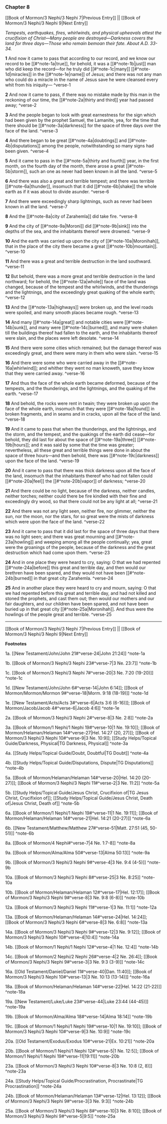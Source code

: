 ### Chapter 8

[[Book of Mormon/3 Nephi/3 Nephi 7|Previous Entry]]  ||  [[Book of Mormon/3 Nephi/3 Nephi 9|Next Entry]]

*Tempests, earthquakes, fires, whirlwinds, and physical upheavals attest the crucifixion of Christ—Many people are destroyed—Darkness covers the land for three days—Those who remain bemoan their fate. About A.D. 33-34.*

**1**  And now it came to pass that according to our record, and we know our record to be [[#^note-1a|true]], for behold, it was a [[#^note-1b|just]] man who did keep the record—for he truly did [[#^note-1c|many]] [[#^note-1d|miracles]] in the [[#^note-1e|name]] of Jesus; and there was not any man who could do a miracle in the name of Jesus save he were cleansed every whit from his iniquity— ^verse-1

**2**  And now it came to pass, if there was no mistake made by this man in the reckoning of our time, the [[#^note-2a|thirty and third]] year had passed away; ^verse-2

**3**    And the people began to look with great earnestness for the sign which had been given by the prophet Samuel, the Lamanite, yea, for the time that there should be [[#^note-3a|darkness]] for the space of three days over the face of the land. ^verse-3

**4**  And there began to be great [[#^note-4a|doubtings]] and [[#^note-4b|disputations]] among the people, notwithstanding so many signs had been given. ^verse-4

**5**  And it came to pass in the [[#^note-5a|thirty and fourth]] year, in the first month, on the fourth day of the month, there arose a great [[#^note-5b|storm]], such an one as never had been known in all the land. ^verse-5

**6**  And there was also a great and terrible tempest; and there was terrible [[#^note-6a|thunder]], insomuch that it did [[#^note-6b|shake]] the whole earth as if it was about to divide asunder. ^verse-6

**7**  And there were exceedingly sharp lightnings, such as never had been known in all the land. ^verse-7

**8**  And the [[#^note-8a|city of Zarahemla]] did take fire. ^verse-8

**9**  And the city of [[#^note-9a|Moroni]] did [[#^note-9b|sink]] into the depths of the sea, and the inhabitants thereof were drowned. ^verse-9

**10**  And the earth was carried up upon the city of [[#^note-10a|Moronihah]], that in the place of the city there became a great [[#^note-10b|mountain]]. ^verse-10

**11**  And there was a great and terrible destruction in the land southward. ^verse-11

**12**  But behold, there was a more great and terrible destruction in the land northward; for behold, the [[#^note-12a|whole]] face of the land was changed, because of the tempest and the whirlwinds, and the thunderings and the lightnings, and the exceedingly great quaking of the whole earth; ^verse-12

**13**  And the [[#^note-13a|highways]] were broken up, and the level roads were spoiled, and many smooth places became rough. ^verse-13

**14**  And many [[#^note-14a|great]] and notable cities were [[#^note-14b|sunk]], and many were [[#^note-14c|burned]], and many were shaken till the buildings thereof had fallen to the earth, and the inhabitants thereof were slain, and the places were left desolate. ^verse-14

**15**  And there were some cities which remained; but the damage thereof was exceedingly great, and there were many in them who were slain. ^verse-15

**16**  And there were some who were carried away in the [[#^note-16a|whirlwind]]; and whither they went no man knoweth, save they know that they were carried away. ^verse-16

**17**  And thus the face of the whole earth became deformed, because of the tempests, and the thunderings, and the lightnings, and the quaking of the earth. ^verse-17

**18**  And behold, the rocks were rent in twain; they were broken up upon the face of the whole earth, insomuch that they were [[#^note-18a|found]] in broken fragments, and in seams and in cracks, upon all the face of the land. ^verse-18

**19**  And it came to pass that when the thunderings, and the lightnings, and the storm, and the tempest, and the quakings of the earth did cease—for behold, they did last for about the space of [[#^note-19a|three]] [[#^note-19b|hours]]; and it was said by some that the time was greater; nevertheless, all these great and terrible things were done in about the space of three hours—and then behold, there was [[#^note-19c|darkness]] upon the face of the land. ^verse-19

**20**  And it came to pass that there was thick darkness upon all the face of the land, insomuch that the inhabitants thereof who had not fallen could [[#^note-20a|feel]] the [[#^note-20b|vapor]] of darkness; ^verse-20

**21**  And there could be no light, because of the darkness, neither candles, neither torches; neither could there be fire kindled with their fine and exceedingly dry wood, so that there could not be any light at all; ^verse-21

**22**  And there was not any light seen, neither fire, nor glimmer, neither the sun, nor the moon, nor the stars, for so great were the mists of darkness which were upon the face of the land. ^verse-22

**23**  And it came to pass that it did last for the space of three days that there was no light seen; and there was great mourning and [[#^note-23a|howling]] and weeping among all the people continually; yea, great were the groanings of the people, because of the darkness and the great destruction which had come upon them. ^verse-23

**24**  And in one place they were heard to cry, saying: O that we had repented [[#^note-24a|before]] this great and terrible day, and then would our brethren have been spared, and they would not have been [[#^note-24b|burned]] in that great city Zarahemla. ^verse-24

**25**  And in another place they were heard to cry and mourn, saying: O that we had repented before this great and terrible day, and had not killed and stoned the prophets, and cast them out; then would our mothers and our fair daughters, and our children have been spared, and not have been buried up in that great city [[#^note-25a|Moronihah]]. And thus were the howlings of the people great and terrible. ^verse-25


---
[[Book of Mormon/3 Nephi/3 Nephi 7|Previous Entry]]  ||  [[Book of Mormon/3 Nephi/3 Nephi 9|Next Entry]]


**Footnotes**


1a. [[New Testament/John/John 21#^verse-24|John 21:24]] ^note-1a

1b. [[Book of Mormon/3 Nephi/3 Nephi 23#^verse-7|3 Ne. 23:7]] ^note-1b

1c. [[Book of Mormon/3 Nephi/3 Nephi 7#^verse-20|3 Ne. 7:20 (19-20)]] ^note-1c

1d. [[New Testament/John/John 6#^verse-14|John 6:14]]; [[Book of Mormon/Mormon/Mormon 9#^verse-18|Morm. 9:18 (18-19)]] ^note-1d

1e. [[New Testament/Acts/Acts 3#^verse-6|Acts 3:6 (6-16)]]; [[Book of Mormon/Jacob/Jacob 4#^verse-6|Jacob 4:6]] ^note-1e

2a. [[Book of Mormon/3 Nephi/3 Nephi 2#^verse-8|3 Ne. 2:8]] ^note-2a

3a. [[Book of Mormon/1 Nephi/1 Nephi 19#^verse-10|1 Ne. 19:10]]; [[Book of Mormon/Helaman/Helaman 14#^verse-27|Hel. 14:27 (20, 27)]]; [[Book of Mormon/3 Nephi/3 Nephi 10#^verse-9|3 Ne. 10:9]]; [[Study Helps/Topical Guide/Darkness, Physical|TG Darkness, Physical]] ^note-3a

4a. [[Study Helps/Topical Guide/Doubt, Doubtful|TG Doubt]] ^note-4a

4b. [[Study Helps/Topical Guide/Disputations, Dispute|TG Disputations]] ^note-4b

5a. [[Book of Mormon/Helaman/Helaman 14#^verse-20|Hel. 14:20 (20-27)]]; [[Book of Mormon/3 Nephi/3 Nephi 11#^verse-2|3 Ne. 11:2]] ^note-5a

5b. [[Study Helps/Topical Guide/Jesus Christ, Crucifixion of|TG Jesus Christ, Crucifixion of]]; [[Study Helps/Topical Guide/Jesus Christ, Death of|Jesus Christ, Death of]] ^note-5b

6a. [[Book of Mormon/1 Nephi/1 Nephi 19#^verse-11|1 Ne. 19:11]]; [[Book of Mormon/Helaman/Helaman 14#^verse-21|Hel. 14:21 (20-27)]] ^note-6a

6b. [[New Testament/Matthew/Matthew 27#^verse-51|Matt. 27:51 (45, 50-51)]] ^note-6b

8a. [[Book of Mormon/4 Nephi#^verse-7|4 Ne. 1:7-8]] ^note-8a

9a. [[Book of Mormon/Alma/Alma 50#^verse-13|Alma 50:13]] ^note-9a

9b. [[Book of Mormon/3 Nephi/3 Nephi 9#^verse-4|3 Ne. 9:4 (4-5)]] ^note-9b

10a. [[Book of Mormon/3 Nephi/3 Nephi 8#^verse-25|3 Ne. 8:25]] ^note-10a

10b. [[Book of Mormon/Helaman/Helaman 12#^verse-17|Hel. 12:17]]; [[Book of Mormon/3 Nephi/3 Nephi 9#^verse-8|3 Ne. 9:8 (6-8)]] ^note-10b

12a. [[Book of Mormon/3 Nephi/3 Nephi 11#^verse-1|3 Ne. 11:1]] ^note-12a

13a. [[Book of Mormon/Helaman/Helaman 14#^verse-24|Hel. 14:24]]; [[Book of Mormon/3 Nephi/3 Nephi 6#^verse-8|3 Ne. 6:8]] ^note-13a

14a. [[Book of Mormon/3 Nephi/3 Nephi 9#^verse-12|3 Ne. 9:12]]; [[Book of Mormon/3 Nephi/3 Nephi 10#^verse-4|10:4]] ^note-14a

14b. [[Book of Mormon/1 Nephi/1 Nephi 12#^verse-4|1 Ne. 12:4]] ^note-14b

14c. [[Book of Mormon/2 Nephi/2 Nephi 26#^verse-4|2 Ne. 26:4]]; [[Book of Mormon/3 Nephi/3 Nephi 9#^verse-3|3 Ne. 9:3 (3-9)]] ^note-14c

16a. [[Old Testament/Daniel/Daniel 11#^verse-40|Dan. 11:40]]; [[Book of Mormon/3 Nephi/3 Nephi 10#^verse-13|3 Ne. 10:13 (13-14)]] ^note-16a

18a. [[Book of Mormon/Helaman/Helaman 14#^verse-22|Hel. 14:22 (21-22)]] ^note-18a

19a. [[New Testament/Luke/Luke 23#^verse-44|Luke 23:44 (44-45)]] ^note-19a

19b. [[Book of Mormon/Alma/Alma 18#^verse-14|Alma 18:14]] ^note-19b

19c. [[Book of Mormon/1 Nephi/1 Nephi 19#^verse-10|1 Ne. 19:10]]; [[Book of Mormon/3 Nephi/3 Nephi 10#^verse-9|3 Ne. 10:9]] ^note-19c

20a. [[Old Testament/Exodus/Exodus 10#^verse-21|Ex. 10:21]] ^note-20a

20b. [[Book of Mormon/1 Nephi/1 Nephi 12#^verse-5|1 Ne. 12:5]]; [[Book of Mormon/1 Nephi/1 Nephi 19#^verse-11|19:11]] ^note-20b

23a. [[Book of Mormon/3 Nephi/3 Nephi 10#^verse-8|3 Ne. 10:8 (2, 8)]] ^note-23a

24a. [[Study Helps/Topical Guide/Procrastination, Procrastinate|TG Procrastination]] ^note-24a

24b. [[Book of Mormon/Helaman/Helaman 13#^verse-12|Hel. 13:12]]; [[Book of Mormon/3 Nephi/3 Nephi 9#^verse-3|3 Ne. 9:3]] ^note-24b

25a. [[Book of Mormon/3 Nephi/3 Nephi 8#^verse-10|3 Ne. 8:10]]; [[Book of Mormon/3 Nephi/3 Nephi 9#^verse-5|9:5]] ^note-25a